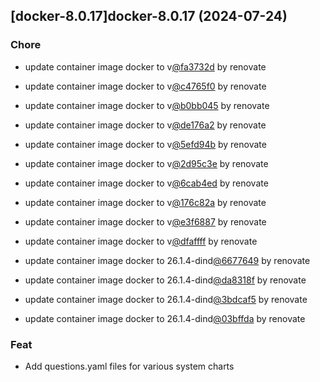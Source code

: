 

## [docker-8.0.17]docker-8.0.17 (2024-07-24)

### Chore



- update container image docker to v[@fa3732d](https://github.com/fa3732d) by renovate

- update container image docker to v[@c4765f0](https://github.com/c4765f0) by renovate

- update container image docker to v[@b0bb045](https://github.com/b0bb045) by renovate

- update container image docker to v[@de176a2](https://github.com/de176a2) by renovate

- update container image docker to v[@5efd94b](https://github.com/5efd94b) by renovate

- update container image docker to v[@2d95c3e](https://github.com/2d95c3e) by renovate

- update container image docker to v[@6cab4ed](https://github.com/6cab4ed) by renovate

- update container image docker to v[@176c82a](https://github.com/176c82a) by renovate

- update container image docker to v[@e3f6887](https://github.com/e3f6887) by renovate

- update container image docker to v[@dfaffff](https://github.com/dfaffff) by renovate

- update container image docker to 26.1.4-dind[@6677649](https://github.com/6677649) by renovate

- update container image docker to 26.1.4-dind[@da8318f](https://github.com/da8318f) by renovate

- update container image docker to 26.1.4-dind[@3bdcaf5](https://github.com/3bdcaf5) by renovate

- update container image docker to 26.1.4-dind[@03bffda](https://github.com/03bffda) by renovate

### Feat



- Add questions.yaml files for various system charts